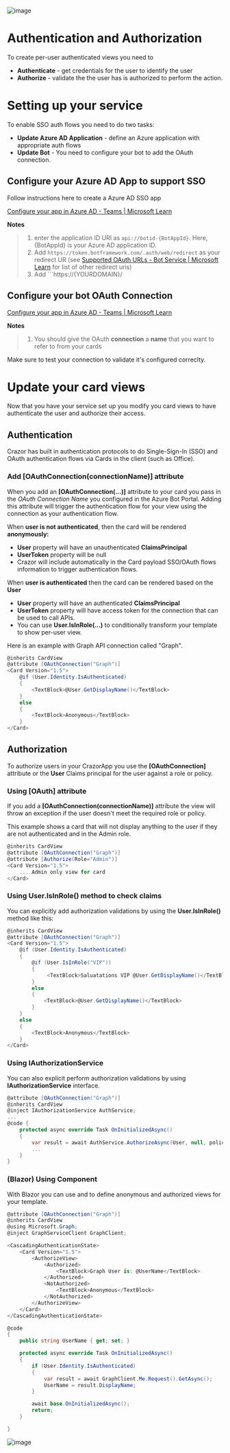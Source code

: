 

![image](https://user-images.githubusercontent.com/17789481/197238565-e3f895d0-6def-4d41-aba2-721d5432b1ef.png)

# Authentication and Authorization 

To create per-user authenticated views you need to 

* **Authenticate** - get credentials for the user to identify the user
* **Authorize** - validate the the user has is authorized to perform the action.

# Setting up your service

To enable SSO auth flows you need to do two tasks:

* **Update Azure AD Application** - define an Azure application with appropriate auth flows
* **Update Bot** - You need to configure your bot to add the OAuth connection.

## Configure your Azure AD App to support SSO

Follow instructions here to create a Azure AD SSO app

[Configure your app in Azure AD - Teams | Microsoft Learn](https://learn.microsoft.com/en-us/microsoftteams/platform/bots/how-to/authentication/bot-sso-register-aad?tabs=botid)

**Notes**

> 1. enter the application ID URI as ```api://botid-{BotAppId}```. Here, {BotAppId} is your Azure AD application ID.
> 2. Add ```https://token.botframework.com/.auth/web/redirect``` as your redirect UR (see [Supported OAuth URLs - Bot Service | Microsoft Learn](https://learn.microsoft.com/en-us/azure/bot-service/ref-oauth-redirect-urls?view=azure-bot-service-4.0) for list of other redirect uris)
> 3. Add ```https://{YOURDOMAIN}/

## Configure your bot OAuth Connection 

[Configure your app in Azure AD - Teams | Microsoft Learn](https://learn.microsoft.com/en-us/microsoftteams/platform/bots/how-to/authentication/bot-sso-register-aad?tabs=botid#configure-oauth-connection)

**Notes**

> 1. You should give the OAuth **connection** a **name** that you want to refer to from your cards 

Make sure to test your connection to validate it's configured correclty.

# Update your card views

Now that you have your service set up you modify you card views to have authenticate the user and authorize their access.

## Authentication

Crazor has built in authentication protocols to do Single-Sign-In (SSO) and OAuth authentication flows via Cards in the client (such as Office). 

### Add [OAuthConnection(connectionName)] attribute

When you add an **[OAuthConnection(...)]** attribute to your card you pass in the *OAuth Connection Name* you configured in the Azure Bot Portal.  Adding this attribute will trigger the authentication flow for your view using the connection as your authentication flow.

When **user is not authenticated**, then the card will be rendered **anonymously:**

* **User** property will have an unauthenticated **ClaimsPrincipal**
* **UserToken** property will be null
* Crazor will include automatically in the Card payload SSO/OAuth flows information to trigger authentication flows.

When **user is authenticated** then the card can be rendered based on the **User**

* **User** property will have an authenticated **ClaimsPrincipal**
* **UserToken** property will have access token for the connection that can be used to call APIs.
* You can use **User.IsInRole(...)** to conditionally transform your template to show per-user view.

Here is an example with Graph API connection called "Graph".

```c#
@inherits CardView
@attribute [OAuthConnection("Graph")]
<Card Version="1.5">
    @if (User.Identity.IsAuthenticated)
    {
        <TextBlock>@User.GetDisplayName()</TextBlock>
    }
    else
    {
        <TextBlock>Anonymous</TextBlock>
    }
</Card>
```

## Authorization 

To authorize users in your CrazorApp you use the **[OAuthConnection]** attribute or the **User** Claims principal for the user against a role or policy.  

### Using [OAuth] attribute

If you add a **[OAuthConnection(connectionName)]** attribute the view will throw an exception if the user doesn't meet the required role or policy.  

This example shows a card that will not display anything to the user if they are not authenticated and in the Admin role.

```c#
@inherits CardView
@attribute [OAuthConnection("Graph")]
@attribute [Authorize(Role="Admin")]
<Card Version="1.5">
    ... Admin only view for card
</Card> 
```



### Using User.IsInRole() method to check claims

You can explicitly add authorization validations by using the **User.IsInRole()** method like this:

```c#
@inherits CardView
@attribute [OAuthConnection("Graph")]
<Card Version="1.5">
    @if (User.Identity.IsAuthenticated)
    {
        @if (User.IsInRole("VIP"))
        {
             <TextBlock>Saluatations VIP @User.GetDisplayName()</TextBlock>
        }
        else
        {
            <TextBlock>@User.GetDisplayName()</TextBlock>
        }
	}
    else
    {
        <TextBlock>Anonymous</TextBlock>
    }
</Card>    
```



### Using IAuthorizationService 
You can also explicit perform authorization validations by using **IAuthorizationService** interface.

```c#
@attribute [OAuthConnection("Graph")]
@inherits CardView
@inject IAuthorizationService AuthService;
...
@code {
    protected async override Task OnInitializedAsync()
    {
        var result = await AuthService.AuthorizeAsync(User, null, policyName="MustBeAdmin");
        ...
    }
}
```


### (Blazor) Using <AuthorizeView> Component

With Blazor you can use **<CascadingAuthenticationState>** and **<AuthorizeView>** to define anonymous and authorized views for your template.

```c#
@attribute [OAuthConnection("Graph")]
@inherits CardView
@using Microsoft.Graph;
@inject GraphServiceClient GraphClient;

<CascadingAuthenticationState>
    <Card Version="1.5">
        <AuthorizeView>
            <Authorized>
                <TextBlock>Graph User is: @UserName</TextBlock>
            </Authorized>
            <NotAuthorized>
                <TextBlock>Anonymous</TextBlock>
            </NotAuthorized>
        </AuthorizeView>
    </Card>
</CascadingAuthenticationState>

@code 
{
    public string UserName { get; set; }

    protected async override Task OnInitializedAsync()
    {
        if (User.Identity.IsAuthenticated)
        {
            var result = await GraphClient.Me.Request().GetAsync();
            UserName = result.DisplayName;
        }

        await base.OnInitializedAsync();
        return;
    }

}
```











![image](https://user-images.githubusercontent.com/17789481/197365048-6a74c3d5-85cd-4c04-a07a-eef2a46e0ddf.png)
